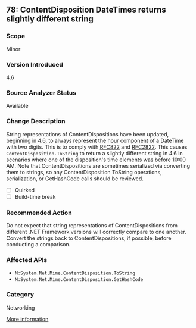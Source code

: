 ## 78: ContentDisposition DateTimes returns slightly different string

### Scope
Minor

### Version Introduced
4.6

### Source Analyzer Status
Available

### Change Description
String representations of ContentDispositions have been updated, beginning in 4.6, to always represent the hour component of a DateTime with two digits. This is to comply with [RFC822](http://www.ietf.org/rfc/rfc0822.txt) and [RFC2822](http://www.ietf.org/rfc/rfc2822.txt). This causes `ContentDisposition.ToString` to return a slightly different string in 4.6 in scenarios where one of the disposition's time elements was before 10:00 AM. Note that ContentDispositions are sometimes serialized via converting them to strings, so any ContentDisposition ToString operations, serialization, or GetHashCode calls should be reviewed.

- [ ] Quirked
- [ ] Build-time break

### Recommended Action
Do not expect that string representations of ContentDispositions from different .NET Framework versions will correctly compare to one another. Convert the strings back to ContentDispositions, if possible, before conducting a comparison.

### Affected APIs
* `M:System.Net.Mime.ContentDisposition.ToString`
* `M:System.Net.Mime.ContentDisposition.GetHashCode`

### Category
Networking

[More information](https://msdn.microsoft.com/en-us/library/dn833125(v=vs.110).aspx#Networking)
